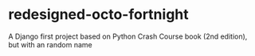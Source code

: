 # redesigned-octo-fortnight
A Django first project based on Python Crash Course book (2nd edition), but with an random name
